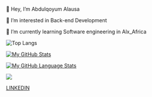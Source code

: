 👋 Hey, I’m Abdulqoyum Alausa

👀 I’m interested in Back-end Development

🌱 I’m currently learning Software engineering in Alx_Africa



![Top Langs](https://github-readme-stats.vercel.app/api/top-langs/?username=Alausa2001&theme=tokyonight)


[![My GitHub Stats](https://github-readme-stats.vercel.app/api/?username=Alausa2001&count_private=true&theme=tokyonight&showicons=true)]()

[![My GitHub Language Stats](https://github-readme-stats.vercel.app/api/top-langs/?username=Alausa2001&langs_count=5&theme=tokyonight)]()

<img src="https://github-readme-streak-stats.herokuapp.com/?user=Alausa2001"/>




[LINKEDIN](https://linkedin.com/in/abdulqoyum-alausa-382a57239)

